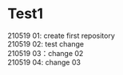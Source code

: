 # Test1
210519 01: create first repository  
210519 02: test change   
210519 03：change 02  
210519 04: change 03  
